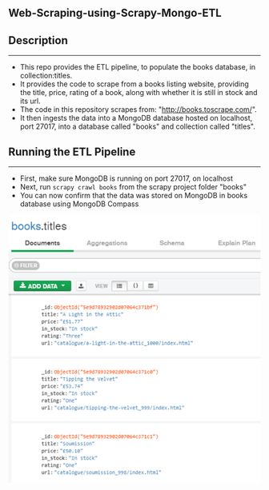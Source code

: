 ## Web-Scraping-using-Scrapy-Mongo-ETL

## Description
---
* This repo provides the ETL pipeline, to populate the books database, in collection:titles.
* It provides the code to scrape from a books listing website, providing the title, price, rating of a book, along with whether it is still in stock and its url.  
* The code in this repository scrapes from: "http://books.toscrape.com/".  
* It then ingests the data into a MongoDB database hosted on localhost, port 27017, into a database called "books" and collection called "titles".

## Running the ETL Pipeline
---
* First, make sure MongoDB is running on port 27017, on localhost
* Next, run ```scrapy crawl books``` from the scrapy project folder "books"
* You can now confirm that the data was stored on MongoDB in books database using MongoDB Compass

![Books](books.PNG)